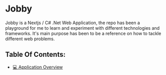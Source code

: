 # Jobby

Jobby is a Nextjs / C# .Net Web Application, the repo has been a playground for me to learn and experiment with different technologies and frameworks. It's main purpose has been to be a reference on how to tackle different web problems.

## Table Of Contents:

- [💻 Application Overview](docs/application-overview.md)
